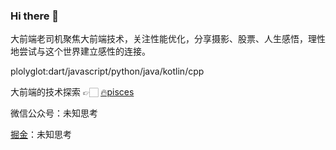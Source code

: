### Hi there 👋

大前端老司机聚焦大前端技术，关注性能优化，分享摄影、股票、人生感悟，理性地尝试与这个世界建立感性的连接。

plolyglot:dart/javascript/python/java/kotlin/cpp

大前端的技术探索 👉🏻 [🔥pisces](https://big-frontend.github.io/pisces/)

微信公众号：未知思考

[掘金](https://juejin.cn/user/641770520320232/posts)：未知思考

<!-- ![qrcode_for_gh_7ee5cf10b1bf_258](https://user-images.githubusercontent.com/13391139/196044770-c8e2a2f2-0be5-4571-b4d9-9faba5033503.jpeg) -->

